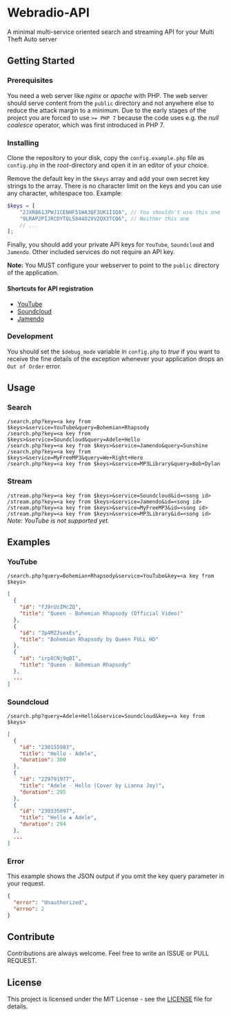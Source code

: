# Webradio-API
A minimal multi-service oriented search and streaming API for your Multi Theft Auto server

## Getting Started
### Prerequisites
You need a web server like *nginx* or *apache* with PHP. The web server should serve content from the `public` directory and not anywhere else to reduce the attack margin to a minimum. Due to the early stages of the project you are forced to use `>= PHP 7` because the code uses e.g. the *null coalesce* operator, which was first introduced in PHP 7.

### Installing
Clone the repository to your disk, copy the `config.example.php` file as `config.php` in the *root*-directory and open it in an editor of your choice.

Remove the default key in the `$keys` array and add your own secret key strings to the array. There is no character limit on the keys and  you can use any character, whitespace too. Example:
```php
$keys = [
    "2JXR861JPWJ1CENHF51WA3QF3UK1I1QA", // You shouldn't use this one
    "9LRAP2PIJRCDYTQL5844O2VV2QX3TCQ6", // Neither this one
    // ...
];
```

Finally, you should add your private API keys for `YouTube`, `Soundcloud` and `Jamendo`. Other included services do not require an API key.

**Note:** You MUST configure your webserver to point to the `public` directory of the application.

#### Shortcuts for API registration
* [YouTube](https://developers.google.com/youtube/registering_an_application#Create_API_Keys)
* [Soundcloud](http://soundcloud.com/you/apps)
* [Jamendo](https://devportal.jamendo.com/admin/applications)

### Development
You should set the `$debug_mode` variable in `config.php` to *true* if you want to receive the fine details of the exception whenever your application drops an `Out of Order` error.

## Usage
### Search
`/search.php?key=<a key from $keys>&service=YouTube&query=Bohemian+Rhapsody`  
`/search.php?key=<a key from $keys>&service=Soundcloud&query=Adele+Hello`  
`/search.php?key=<a key from $keys>&service=Jamendo&query=Sunshine`  
`/search.php?key=<a key from $keys>&service=MyFreeMP3&query=We+Right+Here`  
`/search.php?key=<a key from $keys>&service=MP3Library&query=Bob+Dylan`  

### Stream
`/stream.php?key=<a key from $keys>&service=Soundcloud&id=<song id>`  
`/stream.php?key=<a key from $keys>&service=Jamendo&id=<song id>`  
`/stream.php?key=<a key from $keys>&service=MyFreeMP3&id=<song id>`  
`/stream.php?key=<a key from $keys>&service=MP3Library&id=<song id>`  
*Note: YouTube is not supported yet.*  

## Examples
### YouTube
`/search.php?query=Bohemian+Rhapsody&service=YouTube&key=<a key from $keys>`
```JSON
[
  {
    "id": "fJ9rUzIMcZQ",
    "title": "Queen - Bohemian Rhapsody (Official Video)"
  },
  {
    "id": "3p4MZJsexEs",
    "title": "Bohemian Rhapsody by Queen FULL HD"
  },
  {
    "id": "irp8CNj9qBI",
    "title": "Queen - Bohemian Rhapsody"
  },
  ...
]
```

### Soundcloud
`/search.php?query=Adele+Hello&service=Soundcloud&key=<a key from $keys>`
```JSON
[
  {
    "id": "230155983",
    "title": "Hello - Adele",
    "duration": 300
  },
  {
    "id": "229791977",
    "title": "Adele - Hello (Cover by Lianna Joy)",
    "duration": 295
  },
  {
    "id": "230335097",
    "title": "Hello ❀ Adele",
    "duration": 294
  },
  ...
]
```

### Error
This example shows the JSON output if you omit the key query parameter in your request.
```JSON
{
  "error": "Unauthorized",
  "errno": 2
}
```

## Contribute
Contributions are always welcome. Feel free to write an ISSUE or PULL REQUEST.

## License
This project is licensed under the MIT License - see the [LICENSE](LICENSE) file for details.
